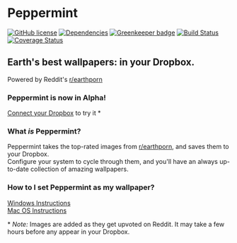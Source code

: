 # Peppermint

[![GitHub license](https://img.shields.io/badge/license-MIT-blue.svg)](https://raw.githubusercontent.com/nielsmaerten/peppermint/master/LICENSE)
[![Dependencies](https://david-dm.org/nielsmaerten/peppermint.svg)](https://david-dm.org/nielsmaerten/peppermint)
[![Greenkeeper badge](https://badges.greenkeeper.io/nielsmaerten/peppermint.svg)](https://greenkeeper.io/)
[![Build Status](https://travis-ci.org/nielsmaerten/peppermint.svg?branch=master)](https://travis-ci.org/nielsmaerten/peppermint)
[![Coverage Status](https://coveralls.io/repos/github/nielsmaerten/peppermint/badge.svg?branch=master)](https://coveralls.io/github/nielsmaerten/peppermint?branch=master)

## Earth's best wallpapers: in your Dropbox.
Powered by Reddit's [r/earthporn](https://reddit.com/r/earthporn)

### Peppermint is now in Alpha!
[Connect your Dropbox](https://www.dropbox.com/oauth2/authorize?response_type=code&client_id=xjn72n4rmx0gw0w&redirect_uri=https://us-central1-peppermint-wallpapers.cloudfunctions.net/connectUser) to try it *  

### What _is_ Peppermint?
Peppermint takes the top-rated images from [r/earthporn](https://reddit.com/r/earthporn), and saves them to your Dropbox.  
Configure your system to cycle through them, and you'll have an always up-to-date collection of amazing wallpapers.

### How to I set Peppermint as my wallpaper?
[Windows Instructions](https://www.google.com/search?q=wallpaper+slideshow+windows)  
[Mac OS Instructions](https://www.google.com/search?q=wallpaper+slideshow+mac+os)

 \* _Note:_ Images are added as they get upvoted on Reddit. It may take a few hours before any appear in your Dropbox.
